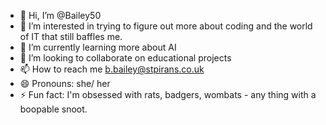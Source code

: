 - 👋 Hi, I’m @Bailey50
- 👀 I’m interested in trying to figure out more about coding and the world of IT that still baffles me.
- 🌱 I’m currently learning more about AI
- 💞️ I’m looking to collaborate on educational projects
- 📫 How to reach me b.bailey@stpirans.co.uk
- 😄 Pronouns: she/ her
- ⚡ Fun fact: I'm obsessed with rats, badgers, wombats - any thing with a boopable snoot.

<!---
Bailey50/Bailey50 is a ✨ special ✨ repository because its `README.md` (this file) appears on your GitHub profile.
You can click the Preview link to take a look at your changes.
--->
